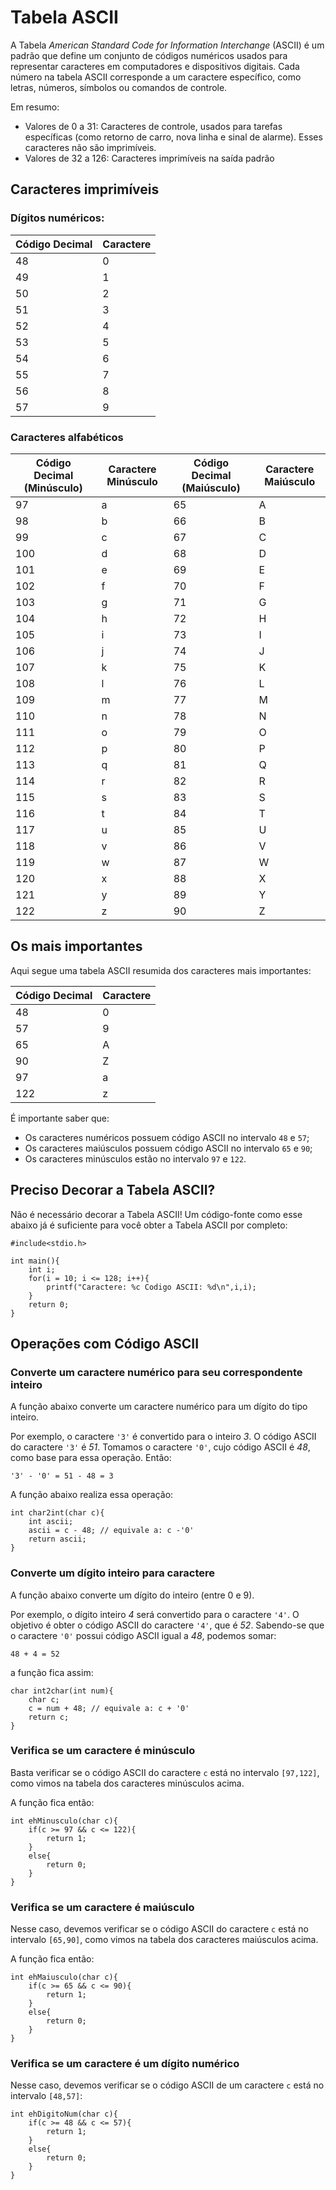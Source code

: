 # Tabela ASCII

A Tabela *American Standard Code for Information Interchange* (ASCII) é um padrão que define um conjunto de códigos numéricos usados para representar caracteres em computadores e dispositivos digitais. Cada número na tabela ASCII corresponde a um caractere específico, como letras, números, símbolos ou comandos de controle.

Em resumo:

- Valores de 0 a 31: Caracteres de controle, usados para tarefas específicas (como retorno de carro, nova linha e sinal de alarme). Esses caracteres não são imprimíveis.
- Valores de 32 a 126: Caracteres imprimíveis na saída padrão

## Caracteres imprimíveis

### Dígitos numéricos:

| Código Decimal | Caractere |
|----------------|-----------|
| 48             | 0         |
| 49             | 1         |
| 50             | 2         |
| 51             | 3         |
| 52             | 4         |
| 53             | 5         |
| 54             | 6         |
| 55             | 7         |
| 56             | 8         |
| 57             | 9         |

### Caracteres alfabéticos

| Código Decimal (Minúsculo) | Caractere Minúsculo | Código Decimal (Maiúsculo) | Caractere Maiúsculo |
|----------------------------|---------------------|----------------------------|---------------------|
| 97                         | a                   | 65                         | A                   |
| 98                         | b                   | 66                         | B                   |
| 99                         | c                   | 67                         | C                   |
| 100                        | d                   | 68                         | D                   |
| 101                        | e                   | 69                         | E                   |
| 102                        | f                   | 70                         | F                   |
| 103                        | g                   | 71                         | G                   |
| 104                        | h                   | 72                         | H                   |
| 105                        | i                   | 73                         | I                   |
| 106                        | j                   | 74                         | J                   |
| 107                        | k                   | 75                         | K                   |
| 108                        | l                   | 76                         | L                   |
| 109                        | m                   | 77                         | M                   |
| 110                        | n                   | 78                         | N                   |
| 111                        | o                   | 79                         | O                   |
| 112                        | p                   | 80                         | P                   |
| 113                        | q                   | 81                         | Q                   |
| 114                        | r                   | 82                         | R                   |
| 115                        | s                   | 83                         | S                   |
| 116                        | t                   | 84                         | T                   |
| 117                        | u                   | 85                         | U                   |
| 118                        | v                   | 86                         | V                   |
| 119                        | w                   | 87                         | W                   |
| 120                        | x                   | 88                         | X                   |
| 121                        | y                   | 89                         | Y                   |
| 122                        | z                   | 90                         | Z                   |

## Os mais importantes 

Aqui segue uma tabela ASCII resumida dos caracteres mais importantes:

| Código Decimal | Caractere |
|----------------|-----------|
| 48             | 0         |
| 57             | 9         |
| 65             | A         |
| 90             | Z         |
| 97             | a         |
| 122            | z         |

É importante saber que:

- Os caracteres numéricos possuem código ASCII no intervalo ```48``` e ```57```;
- Os caracteres maiúsculos possuem código ASCII no intervalo ```65``` e ```90```;
- Os caracteres minúsculos estão no intervalo ```97``` e ```122```.
  
## Preciso Decorar a Tabela ASCII?

Não é necessário decorar a Tabela ASCII! Um código-fonte como esse abaixo já é suficiente para você obter a Tabela ASCII por completo:

```
#include<stdio.h>

int main(){
    int i;
    for(i = 10; i <= 128; i++){
        printf("Caractere: %c Codigo ASCII: %d\n",i,i);
    }
    return 0;
}
```

## Operações com Código ASCII

### Converte um caractere numérico para seu correspondente inteiro

A função abaixo converte um caractere numérico para um dígito do tipo inteiro.

Por exemplo, o caractere ```'3'``` é convertido para o inteiro *3*. O código ASCII do caractere ```'3'``` é *51*.
Tomamos o caractere ```'0'```, cujo código ASCII é *48*, como base para essa operação. Então:

```
'3' - '0' = 51 - 48 = 3
```

A função abaixo realiza essa operação:

```
int char2int(char c){
    int ascii;
    ascii = c - 48; // equivale a: c -'0'
    return ascii;
}
```

### Converte um dígito inteiro para caractere

A função abaixo converte um dígito do inteiro (entre 0 e 9).

Por exemplo, o dígito inteiro *4* será convertido para o caractere ```'4'```. O objetivo é obter o código ASCII do caractere ```'4'```, que é *52*.
Sabendo-se que o caractere ```'0'``` possui código ASCII igual a *48*, podemos somar:

```
48 + 4 = 52
```
a função fica assim:

```
char int2char(int num){
    char c;
    c = num + 48; // equivale a: c + '0'
    return c;
}
```
### Verifica se um caractere é minúsculo

Basta verificar se o código ASCII do caractere ```c``` está no intervalo ```[97,122]```, como vimos na tabela dos caracteres minúsculos acima.

A função fica então:

```
int ehMinusculo(char c){
    if(c >= 97 && c <= 122){
        return 1;
    }
    else{
        return 0;
    }
}
```

### Verifica se um caractere é maiúsculo

Nesse caso, devemos verificar se o código ASCII do caractere ```c``` está no intervalo ```[65,90]```, como vimos na tabela dos caracteres maiúsculos acima.

A função fica então:

```
int ehMaiusculo(char c){
    if(c >= 65 && c <= 90){
        return 1;
    }
    else{
        return 0;
    }
}
```

### Verifica se um caractere é um dígito numérico

Nesse caso, devemos verificar se o código ASCII de um caractere ```c``` está no intervalo ```[48,57]```:

```
int ehDigitoNum(char c){
    if(c >= 48 && c <= 57){
        return 1;
    }
    else{
        return 0;
    }
}
```
